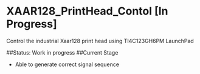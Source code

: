 # XAAR128_PrintHead_Contol [In Progress]
Control the industrial Xaar128 print head using TI4C123GH6PM LaunchPad

##Status:
Work in progress
##Current Stage
+ Able to generate correct signal sequence

